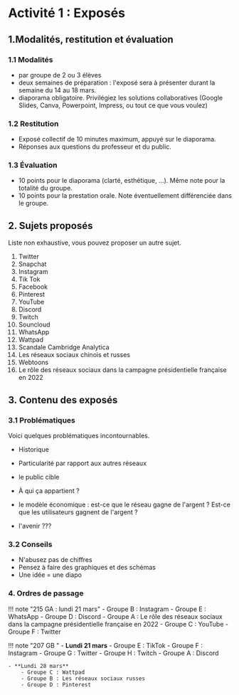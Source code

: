 # Activité 1 : Exposés


## 1.Modalités, restitution et évaluation


### 1.1 Modalités
- par groupe de 2 ou 3 élèves
- deux semaines de préparation : l'exposé sera à présenter durant la semaine du 14 au 18 mars.
- diaporama obligatoire. Privilégiez les solutions collaboratives (Google Slides, Canva, Powerpoint, Impress, ou tout ce que vous voulez)

### 1.2 Restitution 
- Exposé collectif de 10 minutes maximum, appuyé sur le diaporama.
- Réponses aux questions du professeur et du public.

### 1.3 Évaluation
- 10 points pour le diaporama (clarté, esthétique, ...). Même note pour la totalité du groupe.
- 10 points pour la prestation orale. Note éventuellement différenciée dans le groupe.

## 2. Sujets proposés

Liste non exhaustive, vous pouvez proposer un autre sujet.

1. Twitter
2. Snapchat
3. Instagram
4. Tik Tok
5. Facebook
6. Pinterest
7. YouTube
8. Discord
9. Twitch
10. Souncloud
11. WhatsApp
12. Wattpad
13. Scandale Cambridge Analytica
14. Les réseaux sociaux chinois et russes
15. Webtoons
16. Le rôle des réseaux sociaux dans la campagne présidentielle française en 2022


##  3. Contenu des exposés
### 3.1 Problématiques 
Voici quelques problématiques incontournables.

- Historique

- Particularité par rapport aux autres réseaux

- le public cible

- À qui ça appartient ?

- le modèle économique : est-ce que le réseau gagne de l'argent ? Est-ce que les utilisateurs gagnent de l'argent ?

- l'avenir ???


### 3.2 Conseils
- N'abusez pas de chiffres
- Pensez à faire des graphiques et des schémas
- Une idée =  une diapo

### 4. Ordres de passage

!!! note "215 GA : lundi 21 mars"
    - Groupe B : Instagram
    - Groupe E : WhatsApp
    - Groupe D : Discord
    - Groupe A : Le rôle des réseaux sociaux dans la campagne présidentielle française en 2022
    - Groupe C : YouTube
    - Groupe F : Twitter

!!! note "207 GB "
    - **Lundi 21 mars**
        - Groupe E : TikTok
        - Groupe F : Instagram
        - Groupe G : Twitter
        - Groupe H : Twitch
        - Groupe A : Discord

    - **Lundi 28 mars**
        - Groupe C : Wattpad
        - Groupe B : Les réseaux sociaux russes
        - Groupe D : Pinterest